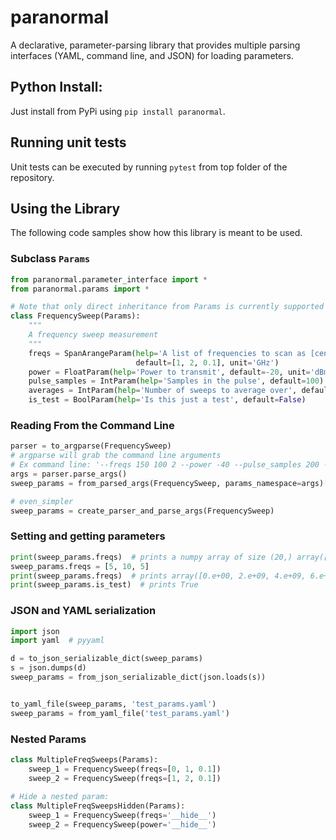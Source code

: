 # paranormal

A declarative, parameter-parsing library that provides multiple parsing interfaces (YAML, command line, and JSON) for loading parameters.

## Python Install:

Just install from PyPi using `pip install paranormal`.

## Running unit tests

Unit tests can be executed by running `pytest` from top folder of the repository.

## Using the Library

The following code samples show how this library is meant to be used.

### Subclass `Params`

```python
from paranormal.parameter_interface import *
from paranormal.params import *

# Note that only direct inheritance from Params is currently supported
class FrequencySweep(Params):
    """
    A frequency sweep measurement
    """
    freqs = SpanArangeParam(help='A list of frequencies to scan as [center, width, step]',
                            default=[1, 2, 0.1], unit='GHz')
    power = FloatParam(help='Power to transmit', default=-20, unit='dBm')
    pulse_samples = IntParam(help='Samples in the pulse', default=100)
    averages = IntParam(help='Number of sweeps to average over', default=10)
    is_test = BoolParam(help='Is this just a test', default=False)

```


### Reading From the Command Line

```python
parser = to_argparse(FrequencySweep)
# argparse will grab the command line arguments
# Ex command line: '--freqs 150 100 2 --power -40 --pulse_samples 200 --is_test'
args = parser.parse_args()
sweep_params = from_parsed_args(FrequencySweep, params_namespace=args)[0]

# even_simpler
sweep_params = create_parser_and_parse_args(FrequencySweep)
```

### Setting and getting parameters
```python
print(sweep_params.freqs)  # prints a numpy array of size (20,) array([0.0e+00, 1.0e+08, 2.0e+08, …
sweep_params.freqs = [5, 10, 5]
print(sweep_params.freqs)  # prints array([0.e+00, 2.e+09, 4.e+09, 6.e+09, 8.e+09])
print(sweep_params.is_test)  # prints True
```

### JSON and YAML serialization

```python
import json
import yaml  # pyyaml

d = to_json_serializable_dict(sweep_params)
s = json.dumps(d)
sweep_params = from_json_serializable_dict(json.loads(s))


to_yaml_file(sweep_params, 'test_params.yaml')
sweep_params = from_yaml_file('test_params.yaml')
```

### Nested Params
```python
class MultipleFreqSweeps(Params):
    sweep_1 = FrequencySweep(freqs=[0, 1, 0.1])
    sweep_2 = FrequencySweep(freqs=[1, 2, 0.1])
    
# Hide a nested param:
class MultipleFreqSweepsHidden(Params):
    sweep_1 = FrequencySweep(freqs='__hide__')
    sweep_2 = FrequencySweep(power='__hide__')
```

